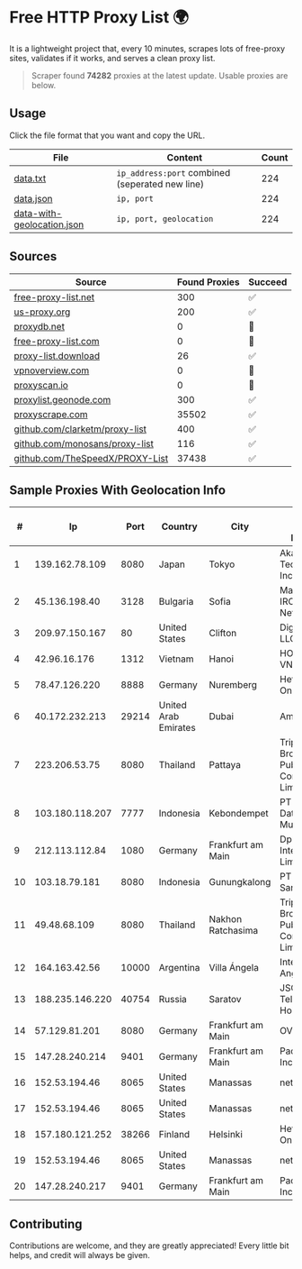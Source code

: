 
# Free HTTP Proxy List 🌍

It is a lightweight project that, every 10 minutes, scrapes lots of free-proxy sites, validates if it works, and serves a clean proxy list.


> Scraper found **74282** proxies at the latest update. Usable proxies are below.

## Usage

Click the file format that you want and copy the URL.


|File|Content|Count|
|----|-------|-----|
|[data.txt](https://raw.githubusercontent.com/themiralay/Proxy-List-World/master/data.txt)|`ip_address:port` combined (seperated new line)|224|
|[data.json](https://raw.githubusercontent.com/themiralay/Proxy-List-World/master/data.json)|`ip, port`|224|
|[data-with-geolocation.json](https://raw.githubusercontent.com/themiralay/Proxy-List-World/master/data-with-geolocation.json)|`ip, port, geolocation`|224|

## Sources

|Source|Found Proxies|Succeed|
|------|-------------|-------|
|[free-proxy-list.net](https://free-proxy-list.net)|300|✅|
|[us-proxy.org](https://www.us-proxy.org)|200|✅|
|[proxydb.net](http://proxydb.net)|0|🚫|
|[free-proxy-list.com](https://free-proxy-list.com/?page=&port=&type%5B%5D=http&type%5B%5D=https&up_time=0&search=Search)|0|🚫|
|[proxy-list.download](https://www.proxy-list.download/HTTP)|26|✅|
|[vpnoverview.com](https://vpnoverview.com/privacy/anonymous-browsing/free-proxy-servers)|0|🚫|
|[proxyscan.io](https://www.proxyscan.io)|0|🚫|
|[proxylist.geonode.com](https://proxylist.geonode.com/api/proxy-list?limit=300&page=1&sort_by=lastChecked&sort_type=desc&protocols=http,https)|300|✅|
|[proxyscrape.com](https://api.proxyscrape.com/v2/?request=displayproxies&protocol=http&timeout=10000&country=all&ssl=all&anonymity=all)|35502|✅|
|[github.com/clarketm/proxy-list](https://raw.githubusercontent.com/clarketm/proxy-list/master/proxy-list-raw.txt)|400|✅|
|[github.com/monosans/proxy-list](https://raw.githubusercontent.com/monosans/proxy-list/main/proxies/http.txt)|116|✅|
|[github.com/TheSpeedX/PROXY-List](https://raw.githubusercontent.com/TheSpeedX/PROXY-List/master/http.txt)|37438|✅|


## Sample Proxies With Geolocation Info

|#|Ip|Port|Country|City|Internet Service Provider|
|-|--|----|-------|----|-------------------------|
|1|139.162.78.109|8080|Japan|Tokyo|Akamai Technologies, Inc.|
|2|45.136.198.40|3128|Bulgaria|Sofia|Managed by IROKO Networks|
|3|209.97.150.167|80|United States|Clifton|DigitalOcean, LLC|
|4|42.96.16.176|1312|Vietnam|Hanoi|HOALAC-VNNIC|
|5|78.47.126.220|8888|Germany|Nuremberg|Hetzner Online GmbH|
|6|40.172.232.213|29214|United Arab Emirates|Dubai|Amazon.com|
|7|223.206.53.75|8080|Thailand|Pattaya|Triple T Broadband Public Company Limited|
|8|103.180.118.207|7777|Indonesia|Kebondempet|PT Persada Data Multimedia|
|9|212.113.112.84|1080|Germany|Frankfurt am Main|DpkgSoft International Limited|
|10|103.18.79.181|8080|Indonesia|Gunungkalong|PT Usaha Adi Sanggoro|
|11|49.48.68.109|8080|Thailand|Nakhon Ratchasima|Triple T Broadband Public Company Limited|
|12|164.163.42.56|10000|Argentina|Villa Ángela|Interret Villa Angela SRL|
|13|188.235.146.220|40754|Russia|Saratov|JSC "ER-Telecom Holding"|
|14|57.129.81.201|8080|Germany|Frankfurt am Main|OVH SAS|
|15|147.28.240.214|9401|Germany|Frankfurt am Main|Packet Host, Inc.|
|16|152.53.194.46|8065|United States|Manassas|netcup GmbH|
|17|152.53.194.46|8065|United States|Manassas|netcup GmbH|
|18|157.180.121.252|38266|Finland|Helsinki|Hetzner Online GmbH|
|19|152.53.194.46|8065|United States|Manassas|netcup GmbH|
|20|147.28.240.217|9401|Germany|Frankfurt am Main|Packet Host, Inc.|



## Contributing

Contributions are welcome, and they are greatly appreciated! Every
little bit helps, and credit will always be given.

